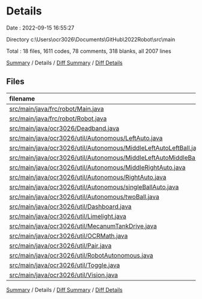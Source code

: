 # Details

Date : 2022-09-15 16:55:27

Directory c:\\Users\\ocr3026\\Documents\\GitHub\\2022Robot\\src\\main

Total : 18 files,  1611 codes, 78 comments, 318 blanks, all 2007 lines

[Summary](results.md) / Details / [Diff Summary](diff.md) / [Diff Details](diff-details.md)

## Files
| filename | language | code | comment | blank | total |
| :--- | :--- | ---: | ---: | ---: | ---: |
| [src/main/java/frc/robot/Main.java](/src/main/java/frc/robot/Main.java) | Java | 8 | 13 | 5 | 26 |
| [src/main/java/frc/robot/Robot.java](/src/main/java/frc/robot/Robot.java) | Java | 229 | 63 | 51 | 343 |
| [src/main/java/ocr3026/Deadband.java](/src/main/java/ocr3026/Deadband.java) | Java | 12 | 0 | 3 | 15 |
| [src/main/java/ocr3026/util/Autonomous/LeftAuto.java](/src/main/java/ocr3026/util/Autonomous/LeftAuto.java) | Java | 167 | 0 | 29 | 196 |
| [src/main/java/ocr3026/util/Autonomous/MiddleLeftAutoLeftBall.java](/src/main/java/ocr3026/util/Autonomous/MiddleLeftAutoLeftBall.java) | Java | 166 | 0 | 28 | 194 |
| [src/main/java/ocr3026/util/Autonomous/MiddleLeftAutoMiddleBall.java](/src/main/java/ocr3026/util/Autonomous/MiddleLeftAutoMiddleBall.java) | Java | 167 | 0 | 28 | 195 |
| [src/main/java/ocr3026/util/Autonomous/MiddleRightAuto.java](/src/main/java/ocr3026/util/Autonomous/MiddleRightAuto.java) | Java | 167 | 0 | 28 | 195 |
| [src/main/java/ocr3026/util/Autonomous/RightAuto.java](/src/main/java/ocr3026/util/Autonomous/RightAuto.java) | Java | 167 | 0 | 28 | 195 |
| [src/main/java/ocr3026/util/Autonomous/singleBallAuto.java](/src/main/java/ocr3026/util/Autonomous/singleBallAuto.java) | Java | 76 | 0 | 9 | 85 |
| [src/main/java/ocr3026/util/Autonomous/twoBall.java](/src/main/java/ocr3026/util/Autonomous/twoBall.java) | Java | 114 | 0 | 17 | 131 |
| [src/main/java/ocr3026/util/Dashboard.java](/src/main/java/ocr3026/util/Dashboard.java) | Java | 20 | 0 | 6 | 26 |
| [src/main/java/ocr3026/util/Limelight.java](/src/main/java/ocr3026/util/Limelight.java) | Java | 51 | 0 | 18 | 69 |
| [src/main/java/ocr3026/util/MecanumTankDrive.java](/src/main/java/ocr3026/util/MecanumTankDrive.java) | Java | 98 | 0 | 25 | 123 |
| [src/main/java/ocr3026/util/OCRMath.java](/src/main/java/ocr3026/util/OCRMath.java) | Java | 12 | 0 | 2 | 14 |
| [src/main/java/ocr3026/util/Pair.java](/src/main/java/ocr3026/util/Pair.java) | Java | 29 | 0 | 9 | 38 |
| [src/main/java/ocr3026/util/RobotAutonomous.java](/src/main/java/ocr3026/util/RobotAutonomous.java) | Java | 32 | 0 | 9 | 41 |
| [src/main/java/ocr3026/util/Toggle.java](/src/main/java/ocr3026/util/Toggle.java) | Java | 18 | 1 | 7 | 26 |
| [src/main/java/ocr3026/util/Vision.java](/src/main/java/ocr3026/util/Vision.java) | Java | 78 | 1 | 16 | 95 |

[Summary](results.md) / Details / [Diff Summary](diff.md) / [Diff Details](diff-details.md)